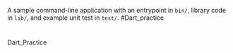 A sample command-line application with an entrypoint in `bin/`, library code
in `lib/`, and example unit test in `test/`.
#Dart_practice

#
 Dart_Practice
